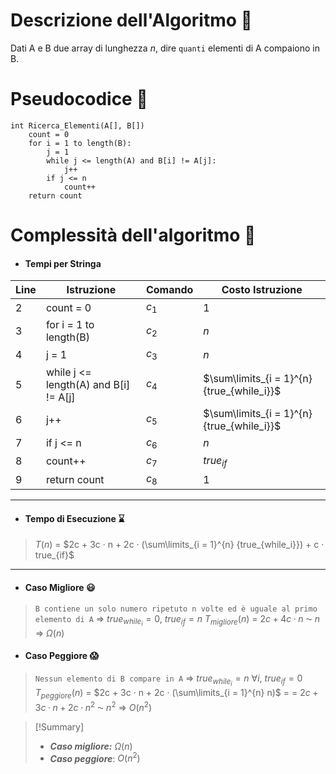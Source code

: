 # Descrizione dell'Algoritmo 📃
Dati A e B due array di lunghezza $n$, dire `quanti` elementi di A compaiono in B.

# Pseudocodice 🧬
``` Pseudocodice TI:"Ricerca_Elementi" "FOLD"
int Ricerca_Elementi(A[], B[])
	count = 0
	for i = 1 to length(B):
		j = 1
		while j <= length(A) and B[i] != A[j]:
			j++
		if j <= n
			count++
	return count
```

# Complessità dell'algoritmo 🔬
- #### Tempi per Stringa
Line | Istruzione | Comando | Costo Istruzione
----- | ----- | ----- | -----
2 | count = 0 | $c_1$| $1$
3 | for i = 1 to length(B) | $c_2$| $n$
4 | j = 1 | $c_3$| $n$ 
5 | while j <= length(A) and B[i] != A[j] |$c_4$ | $\sum\limits_{i = 1}^{n} {true_{while_i}}$
6 | j++ |$c_5$ | $\sum\limits_{i = 1}^{n} {true_{while_i}}$
7 | if j <= n |$c_6$ | $n$
8 | count++ |$c_7$ | $true_{if}$
9 | return count |$c_8$| $1$
***
- #### Tempo di Esecuzione ⌛
>$T(n)$ = $2c + 3c · n + 2c · (\sum\limits_{i = 1}^{n} 
{true_{while_i}}) + c · true_{if}$
***
- #### Caso Migliore 😃
>`B contiene un solo numero ripetuto n volte ed è uguale al primo elemento di A` $\Rightarrow$ ${true_{while_i}} = 0$, $true_{if} = n$
$T_{migliore}(n)$ = $2c + 4c · n$ ⁓ $n$ $\Rightarrow$ $Ω(n)$

- #### Caso Peggiore 😱
>`Nessun elemento di B compare in A` $\Rightarrow$ ${true_{while_i}} = n$ $∀i$, $true_{if} = 0$
$T_{peggiore}(n)$ = $2c + 3c · n + 2c · (\sum\limits_{i = 1}^{n} 
n)$ = 
= $2c + 3c · n + 2c · n^2$ ⁓ $n^2$ $\Rightarrow$ $O(n^2)$

> [!Summary]
> - ***Caso migliore:*** $Ω(n)$
> - ***Caso peggiore***: $O(n^2)$